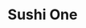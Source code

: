 ---
layout: place
title: "Sushi One"
permalink: /colorado/greeley/sushi-one.html
stateAbbr: CO
stateName: Colorado
cityName: Greeley
place_id: ChIJLz4kffqjbocRXmreQsKrUow
photos:
  - name: >-
      places/ChIJLz4kffqjbocRXmreQsKrUow/photos/AeeoHcJw4g36oJ4eqzaF0f1X38PGdhcAm3MBCrB8usI-Y9eLYaW_gFwcqEO0QdVt8w-mGjRBw7bSwWFnyefGFtGqseCtEvv1MwbVrhgRSEWg5CghWZB6kamftktxAY1XkvLfDTUCuU_RexYJDlb6w9vjwj1JUB3n9SYgRVR8sKsCRqLJ-T-wWRK94uxm6UmFrS1mvBVKdsFz8jDaSAIPde-TQhVvLH9vExFqIUUybnwwD5qn1TUzG2-98AgWNiXSyQh58cQaT6T2k6RrbQsKhkITHgcCmdcmX7xNOivDXX0YONcCR242UbGjG7gMAXPZfTGoFPGML4XRwTmAx5bERYxtmtdSADvfzQtOU-tVDge24G09Wn8-dug-9xEyM6bc0632AGT5VXJYg3SzyVRgDfjPVrtS3tqpxpbiz-3ioLCUXkCD-g
    widthPx: 4000
    heightPx: 3000
    authorAttributions:
      - displayName: Geoffrey S (Geoff)
        uri: https://maps.google.com/maps/contrib/116880368415029283261
        photoUri: >-
          https://lh3.googleusercontent.com/a/ACg8ocIiPO6S6KhJoTBRhG9VpjYShbbocX6awNrF9MqfGvqfgWjTZfU=s100-p-k-no-mo
    flagContentUri: >-
      https://www.google.com/local/imagery/report/?cb_client=maps_api_places.places_api&image_key=!1e10!2sCIHM0ogKEICAgID4z4fEHA&hl=en-US
    googleMapsUri: >-
      https://www.google.com/maps/place//data=!3m4!1e2!3m2!1sCIHM0ogKEICAgID4z4fEHA!2e10!4m2!3m1!1s0x876ea3fa7d243e2f:0x8c52abc242de6a5e
  - name: >-
      places/ChIJLz4kffqjbocRXmreQsKrUow/photos/AeeoHcLALYg7PNVm88H2tLEioUJPJVadV2YXE59k4NoDfBDFYADo0UZnlPzIUA3bbQau41maigROUbhrZ0-8eZsFHBfTLbn2dbiezRsiLxaJ4pRtaCbCGN2x1ZhsvlZ8sPFjsw5NBqeVYAuLMdGtgzRjVxec0t-CZQz8b8fCIu_7AaX81oIFIetvURh5hEPIxUEnzY89c5aqzGi33baw5KPH6D8PYILacSLgQC_bhM-pB6W2lZ95qnpJUhHVoO3McMTvoCXkJy_GdeG5c8GBt4T3Yq7JB7JM-8kZeAbJti1_aIR0G6PhLw17LvuWUziaRxFsfFbco9Bd6klc7btGPocKRJ8daLqF_otJAVgjypTRDVqlIl0edCgL_IInfvnJxxpypepZgQ4blrlbtjaisb8SXI64qZPCpzfFtgOHShEzS9cUNw
    widthPx: 348
    heightPx: 348
    authorAttributions:
      - displayName: Robert Wooten
        uri: https://maps.google.com/maps/contrib/113196033024747237320
        photoUri: >-
          https://lh3.googleusercontent.com/a/ACg8ocKpMTYTJ4lhbEmUl5cO-_p5h7kRRe9mxqAWVL0kNtPVIxBkNg=s100-p-k-no-mo
    flagContentUri: >-
      https://www.google.com/local/imagery/report/?cb_client=maps_api_places.places_api&image_key=!1e10!2sCIHM0ogKEICAgICR4JL0Sw&hl=en-US
    googleMapsUri: >-
      https://www.google.com/maps/place//data=!3m4!1e2!3m2!1sCIHM0ogKEICAgICR4JL0Sw!2e10!4m2!3m1!1s0x876ea3fa7d243e2f:0x8c52abc242de6a5e
  - name: >-
      places/ChIJLz4kffqjbocRXmreQsKrUow/photos/AeeoHcJC8OL7ONlXOJLbI9SIQqPCcZWm9FIIZtSa7bf1QUiNhM3zwfYnox5g70cC4KmfydgvquQquVRJuwZ1FSzB95X6zPKZluHAyB5f_sR_O6l6i72bJf8ydDRq7BqoGLt6Ass_66mEKYnOO5F7UvlUCdG9baq2kdqrXMQyFEDRjHd0hrG_4_L-LHm1LHJIhBDmxGGtRG_5CsVKwYs2YsQlg6Tw-aGbYnY3HVI8FR1K3KdFKCc-_fLos6sky0aQ78tYsz-zpl8gCJ_NPmpVSezKGtyIr-KF52vDlCxDJtt8enH4lD-Ll-MiXGlMKYzqhK1ab_4gAAIwcs8hRMJDMf_qyhXK7aki06J4XqIvxRLku4T2G69LGdlSHOH-P86cKYKCFuoxq_zVzPwlBOlWNQBDVyHaZKgoT5l-F3dYcGewoNjl9w
    widthPx: 4032
    heightPx: 3024
    authorAttributions:
      - displayName: Daphne L
        uri: https://maps.google.com/maps/contrib/107342470587758884249
        photoUri: >-
          https://lh3.googleusercontent.com/a-/ALV-UjXL-ifXHKkWyzFM3ZGMdgh4RC6kzTSEGbFNCUheiLwN5-Rp5S4ZNw=s100-p-k-no-mo
    flagContentUri: >-
      https://www.google.com/local/imagery/report/?cb_client=maps_api_places.places_api&image_key=!1e10!2sCIHM0ogKEICAgID77IrvQQ&hl=en-US
    googleMapsUri: >-
      https://www.google.com/maps/place//data=!3m4!1e2!3m2!1sCIHM0ogKEICAgID77IrvQQ!2e10!4m2!3m1!1s0x876ea3fa7d243e2f:0x8c52abc242de6a5e
  - name: >-
      places/ChIJLz4kffqjbocRXmreQsKrUow/photos/AeeoHcL_rIN13OsNq_RGa5VjKRZ0swVGpqlun9cSdR0GMAPs_MFbHn66XT2_fiI19w_QgdRmwPqnKpc6g4hoOcZO2IxFMhyD1kGemXNQlGZ9Cmw5RFqXYN1JES_fzN7Zg5d6c6Iz0oNx3qBYOwN50l_OYyf9lqGNVu0kp0J37lJix6onzbqoGpFW1JPnFfty2sIi4qW_gqG0PcrAkVy1CGtLoDftGbvafNkqmhIpqI76iFv4vEbYX5Mig2e2ghoGUuwrmM3DXcLMVaOPAcBisHaHx-PP_jj5mJKNjyn5fJyDB8dvbHwqT3s3gsXSVLZ6wNCNCSiZJWKR9Isi5jSOOiUYXj8a8WIkUEALcLd30_1J2PJPYiDZe_eOI2fjEHmVBo4ndG5uiqhjUnQg_yLm2TjrVlIvheGh8ekMmMHGtHlLDvwoOA
    widthPx: 3024
    heightPx: 4032
    authorAttributions:
      - displayName: S MWeiss
        uri: https://maps.google.com/maps/contrib/109468135193885673109
        photoUri: >-
          https://lh3.googleusercontent.com/a/ACg8ocJmGa1DzxUAwvfsbczwWDGBgMjfUJ4lCo7ca-6POBjt4otnYg=s100-p-k-no-mo
    flagContentUri: >-
      https://www.google.com/local/imagery/report/?cb_client=maps_api_places.places_api&image_key=!1e10!2sCIHM0ogKEICAgID-3Of_Kw&hl=en-US
    googleMapsUri: >-
      https://www.google.com/maps/place//data=!3m4!1e2!3m2!1sCIHM0ogKEICAgID-3Of_Kw!2e10!4m2!3m1!1s0x876ea3fa7d243e2f:0x8c52abc242de6a5e
  - name: >-
      places/ChIJLz4kffqjbocRXmreQsKrUow/photos/AeeoHcJnTYVqY1LcBT2h9J32P2fTsv_R0q9SOYlrMgdn8MoSVRMbyFlE4c410YKSqeqkCUq8fOhlApa3PWI4gXX_wBsztIcUySScj4izGz0uyjxNCo_7MxqpY1yY_04V4qImtcypcTBLr01U2Kx4rwllMzfzaew38tnPJqAEkfoHCbfSn-MpDYGWXjXT6qx80ZenuW0YdzO1t23E5LDDggj82mgdLVUMLDnI0eFTnXZ7HgN22fExn-iIRTsSl-w2lqucpcIu1Gw1eki0XjFUox0svNQ60BEwFKr7fgYIy7NkKzuyPgDpIv9vUYHYHUL56F52fpyb92aNLRVAT9G7B3Lk0PmTFMKAFSQq9cdGJrgEfMcbqV4Z2g-GrQ4wL0QPLcDBRQ8xyA0eFhz8alQ1KSvRqOUZcuBy7WwC-bVhcKXM_QZIAQ
    widthPx: 3024
    heightPx: 4032
    authorAttributions:
      - displayName: Elizabeth Moriarty
        uri: https://maps.google.com/maps/contrib/112767302297160891420
        photoUri: >-
          https://lh3.googleusercontent.com/a-/ALV-UjV95XYY4_jZZBAha36--fQsKUdxIg5506W1qDsPooKC8GQfcElR=s100-p-k-no-mo
    flagContentUri: >-
      https://www.google.com/local/imagery/report/?cb_client=maps_api_places.places_api&image_key=!1e10!2sCIHM0ogKEICAgMDI7K6-Ww&hl=en-US
    googleMapsUri: >-
      https://www.google.com/maps/place//data=!3m4!1e2!3m2!1sCIHM0ogKEICAgMDI7K6-Ww!2e10!4m2!3m1!1s0x876ea3fa7d243e2f:0x8c52abc242de6a5e
  - name: >-
      places/ChIJLz4kffqjbocRXmreQsKrUow/photos/AeeoHcJ8bkbMhJ7N0Gx3A9u1pAig-q5vAUE4UuQv5l8d1FBSWEfJVD-6VBcRH-54tbw-Z7nkk8wEQyIkExlUy5PACmoLGpwHsoRE5izVGBwSVrJA349ufbzPH7sYAe2G883rtj0imZEbLLdGvgThKOIzh_ORga993a6qZXr3-Xav8LWGN5k0kLQJ0Bu3XDyNMDOFSVYNRrgDglN3Swft1AuOOnrVxjlEBeaa8YPK5bKlVcyhugHfUmeiC-pYTqOz3vxo1AHuffsYWVxv-d1hNGoXudt6eFlhkbjOIqqz-a5UvzRi635t2TJRregeXJbPhIrJ8BQjz1q6poVRtD_YUH2CiNsKRbuN5C5hqIIeSjNRbM7q5iaLqZRVFFATrmJIEkRnaf31maELnDw4m01qJ9PBCF4tDJMHkco_n-C2w9HFTaI
    widthPx: 3024
    heightPx: 4032
    authorAttributions:
      - displayName: Suh Sushi Korean BBQ
        uri: https://maps.google.com/maps/contrib/111249073683578656680
        photoUri: >-
          https://lh3.googleusercontent.com/a-/ALV-UjXmpGeCc-xEK8ZAfhi4902DLmH-OdXCUFwTWk9dJoB_A88ReBY=s100-p-k-no-mo
    flagContentUri: >-
      https://www.google.com/local/imagery/report/?cb_client=maps_api_places.places_api&image_key=!1e10!2sCIHM0ogKEICAgMDAtcyMLg&hl=en-US
    googleMapsUri: >-
      https://www.google.com/maps/place//data=!3m4!1e2!3m2!1sCIHM0ogKEICAgMDAtcyMLg!2e10!4m2!3m1!1s0x876ea3fa7d243e2f:0x8c52abc242de6a5e
  - name: >-
      places/ChIJLz4kffqjbocRXmreQsKrUow/photos/AeeoHcJv_rdwbWUqZ7dS9O_fmmK_wuDPqZtCEEEQQXb609uVTzgFsRSQp_OhzsXDzeg99JSAJJjdGOY-3a1E0q2zaNYmhpkLlxCA2_OKDWc4wlVftovSOxwgXccAvfumuvNO8dSCZ5Qo5iCq7zxEb7C3pQhjRrGzQAf0of1YbQg8FAZ3126i0WK8AVDl-nX4KYy5bfTC2l0MOnJwJMy90dIlY1VPuVY1KYPYXNsWEgiEz4ImPYcRuns6gIDuq9qWryFzL9vtIhXuHhKpHfMkxU4uiDiihGwU4BnFHLNly6F6pBQoN_SawHjwp_CuPcpoLYBsV095YYo-z3nTucwb5-4KjoLQeJtWZgJS5tbBgAlfupyITL3XawL35m65xQgxRErizy892k8CrFeb-kj_mMSBJMbGp5aD-XIguKshyiyAXgypVv6U
    widthPx: 4800
    heightPx: 3600
    authorAttributions:
      - displayName: Suzie Owens
        uri: https://maps.google.com/maps/contrib/108201211136728631621
        photoUri: >-
          https://lh3.googleusercontent.com/a/ACg8ocLNhvnFi3ghuZE6-4vqEOLCu7hQ8_woGtuvk2gNOktmCTZ48w=s100-p-k-no-mo
    flagContentUri: >-
      https://www.google.com/local/imagery/report/?cb_client=maps_api_places.places_api&image_key=!1e10!2sCIHM0ogKEICAgID_9bCa-AE&hl=en-US
    googleMapsUri: >-
      https://www.google.com/maps/place//data=!3m4!1e2!3m2!1sCIHM0ogKEICAgID_9bCa-AE!2e10!4m2!3m1!1s0x876ea3fa7d243e2f:0x8c52abc242de6a5e
  - name: >-
      places/ChIJLz4kffqjbocRXmreQsKrUow/photos/AeeoHcJsybhWWbij8EK1t6mhQZ-7gEiL4qWl-_MDEjvynUOqTZuM52e6pTHZRvo4H1j__PVPBcCisK1COCa_fYlb5I8T_kjGEdVMRUelK7ZHtGskPgqJYRicss6IkIZQLt1nUfrls2U_WOdqpfgleC39cLVi1Al_I3kBpsITJrvETPHAfeMipxRlaMKB1EJMS4Do3scMCweYtmcGkA6Tru_5cN5C11H0pz87TnzRdZ8zHpunnVaLlHTmiBL6ibzCpDDmcek0guyBPyQiJDIuz0jBliVrSxsNux2MgFHm9YiwgGO9AOhUmk_qaR9bTxi-AKlGJJXNvfjtZwthselDUoe1C8k4wtTp7uU7j4d8xdZ-6UpsLLbJLCbyUqDXU9s04Vhcp4yvMmglpW9JcxFKIlsbx5IOA1jwn5hbSNbR1nLascim7Bc
    widthPx: 4000
    heightPx: 1800
    authorAttributions:
      - displayName: Wayne Anderson
        uri: https://maps.google.com/maps/contrib/101644956429449769669
        photoUri: >-
          https://lh3.googleusercontent.com/a-/ALV-UjVKxewWGz373BnpGH8dwLEdCuzpfYDhQ83Y1l8Wz2iZ8v-0fwO6FQ=s100-p-k-no-mo
    flagContentUri: >-
      https://www.google.com/local/imagery/report/?cb_client=maps_api_places.places_api&image_key=!1e10!2sCIHM0ogKEICAgICioMfqrgE&hl=en-US
    googleMapsUri: >-
      https://www.google.com/maps/place//data=!3m4!1e2!3m2!1sCIHM0ogKEICAgICioMfqrgE!2e10!4m2!3m1!1s0x876ea3fa7d243e2f:0x8c52abc242de6a5e
  - name: >-
      places/ChIJLz4kffqjbocRXmreQsKrUow/photos/AeeoHcI8Bsm7gPwEUoOcAQIzBKufWxX1_iVGq5wlsHzqxRBwFCRF7F4PvKrzU4rFqkuJNn6bLeV-igddjDtQEPINM8AzuZE2KcMab9crESKnzsrvWAMCskYs0x_bawEdqd2AET6-oUuOisxBd7l1xXQOjxwQAvFHPYhv8gFhp0_ZfPYoAbT8AYCNgxgX1SHThsgrTZ8SZ-hjv5h5B5S4kDkEyfzRUvZO-QWYv-SrFf6LDx3TbKCi92X6rh0jaY4cym4HDeWIYItCEqtWkpK1FLYHuw1eZ6lysVu-VX1lZiQ5FM_xDhCrKPucvlht3tqZvzuh26phKmPKKVpdzUYPySM8Shq46Cr1xwoVpzsf5InLvpPphtw7Ez7Kjal4xCZTibtx-c1Xg94Pj-7IlN7_I_NrSFHYj_NLBb24D5vTjv_nHESjtG8F
    widthPx: 3060
    heightPx: 4080
    authorAttributions:
      - displayName: Ramon Alvarado
        uri: https://maps.google.com/maps/contrib/113812457925748345851
        photoUri: >-
          https://lh3.googleusercontent.com/a/ACg8ocLGWsRCOwqaLzDZynvKrUqn1cflrQVCsqrq4Dxw0PFgk2EzOg=s100-p-k-no-mo
    flagContentUri: >-
      https://www.google.com/local/imagery/report/?cb_client=maps_api_places.places_api&image_key=!1e10!2sCIHM0ogKEICAgIDt4dniiQE&hl=en-US
    googleMapsUri: >-
      https://www.google.com/maps/place//data=!3m4!1e2!3m2!1sCIHM0ogKEICAgIDt4dniiQE!2e10!4m2!3m1!1s0x876ea3fa7d243e2f:0x8c52abc242de6a5e
  - name: >-
      places/ChIJLz4kffqjbocRXmreQsKrUow/photos/AeeoHcJeDfJaPUVAxB_IuVv5NG-9Qeu6enAXufXxGKWTQfSwUfbdWqPC1vwgLxNU6v-j86xElddWrJmn-MJDcl8SgpzXCwL4DJ8fs3y7Vd9YpGxYzeU1WKWbfSuiLmOOGqlACkFKOi11Yt3WiXqEKdOtv-ZPCCwFroezxgcEsyw-WbFV9J0_P6baqZAZnmFEIHU8nMTOWBiOlBN57U0YpYDyw6oPC9-ouYm4R4CrTnAAf0mC7K6-aLoyqKN8BagDEC4UKhnvaCT-J2SF6qFFTsZoefhzfs6TIx-SY3HWoIIP3-OXXi_U3qWtaHDnTRZQL4hmCnnjVuRpqnAnMSqpuJzLzhvDmWe6jwDztfa1m2-lCpdeEH7l4iQCWg1Y0ZYSaizRpGK-V9Q4aPn7RsNhA0W-feDNvHFJj-LetY5-I21MZOB9Mj3i
    widthPx: 3600
    heightPx: 4800
    authorAttributions:
      - displayName: Bruce Schofield
        uri: https://maps.google.com/maps/contrib/110787073267378512940
        photoUri: >-
          https://lh3.googleusercontent.com/a-/ALV-UjWDcNwvTBpH8lmZTupVDSQIIjiowfDszZok_RS_6cCAOwdp86fd=s100-p-k-no-mo
    flagContentUri: >-
      https://www.google.com/local/imagery/report/?cb_client=maps_api_places.places_api&image_key=!1e10!2sCIHM0ogKEICAgMCg2Ju93wE&hl=en-US
    googleMapsUri: >-
      https://www.google.com/maps/place//data=!3m4!1e2!3m2!1sCIHM0ogKEICAgMCg2Ju93wE!2e10!4m2!3m1!1s0x876ea3fa7d243e2f:0x8c52abc242de6a5e
address: 3820 W 10th St, Greeley, CO 80634, USA
street: 3820 W 10th St
city: Greeley
state: CO
zip: '80634'
country: USA
neighborhood: null
latitude: '40.421337'
longitude: '-104.743875'
accessibility_options:
  wheelchairAccessibleParking: true
  wheelchairAccessibleEntrance: true
  wheelchairAccessibleRestroom: true
  wheelchairAccessibleSeating: true
business_status: OPERATIONAL
name: Sushi One
google_maps_links:
  directionsUri: >-
    https://www.google.com/maps/dir//''/data=!4m7!4m6!1m1!4e2!1m2!1m1!1s0x876ea3fa7d243e2f:0x8c52abc242de6a5e!3e0
  placeUri: https://maps.google.com/?cid=10111332964234062430
  writeAReviewUri: >-
    https://www.google.com/maps/place//data=!4m3!3m2!1s0x876ea3fa7d243e2f:0x8c52abc242de6a5e!12e1
  reviewsUri: >-
    https://www.google.com/maps/place//data=!4m4!3m3!1s0x876ea3fa7d243e2f:0x8c52abc242de6a5e!9m1!1b1
  photosUri: >-
    https://www.google.com/maps/place//data=!4m3!3m2!1s0x876ea3fa7d243e2f:0x8c52abc242de6a5e!10e5
primary_type: Sushi Restaurant
opening_hours:
  regular: null
  current: null
secondary_opening_hours:
  regular:
    weekdayDescriptions: null
    type: null
  current:
    weekdayDescriptions: null
    type: null
phone: (970) 515-5865
price_level: PRICE_LEVEL_MODERATE
price_range: $10 &ndash; $20
rating: '4.5'
rating_count: 998
website: http://www.sushi1.net/
description: null
reviews: null
parking_options: null
payment_options: null
allow_dogs: null
curbside_pickup: null
delivery: null
dine_in: null
good_for_children: null
good_for_groups: null
good_for_sports: null
live_music: null
menu_for_children: null
outdoor_seating: null
reservable: null
restroom: null
serves_beer: null
serves_breakfast: null
serves_brunch: null
serves_cocktails: null
serves_coffee: null
serves_dinner: null
serves_dessert: null
serves_lunch: null
serves_vegetarian_food: null
serves_wine: null
takeout: null

---